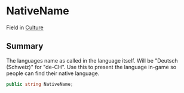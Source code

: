 # NativeName

Field in [Culture](yarn.unity.culture.md)

## Summary

The languages name as called in the language itself. Will be "Deutsch (Schweiz)" for "de-CH". Use this to present the language in-game so people can find their native language.

```csharp
public string NativeName;
```
